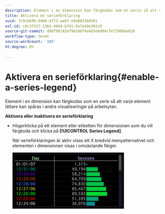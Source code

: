 ```yaml
---
description: Element i en dimension kan färgkodas som en serie så att varje element lättare kan spåras i andra visualiseringar på arbetsytan.
title: Aktivera en serieförklaring
uuid: 7c9cb699-940b-47f3-ae6f-e9a8023b8501
exl-id: c8c3f327-13b2-494d-b7d1-8a7a49e301c0
source-git-commit: d9df90242ef96188f4e4b5e6d04cfef196b0a628
workflow-type: tm+mt
source-wordcount: '105'
ht-degree: 0%

---
```


# Aktivera en serieförklaring{#enable-a-series-legend}

Element i en dimension kan färgkodas som en serie så att varje element lättare kan spåras i andra visualiseringar på arbetsytan.

**Aktivera eller inaktivera en serieförklaring**

* Högerklicka på ett element eller etiketten för dimensionen som du vill färgkoda och klicka på **[!UICONTROL Series Legend]**.

   När serieförklaringen är aktiv visas ett X bredvid menyalternativet och elementen i dimensionen visas i omväxlande färger.

   ![](assets/vis_Graph_SeriesLegend.png)
